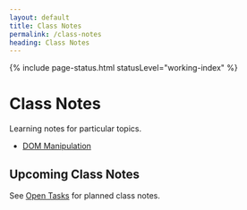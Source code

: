 ```yaml
---
layout: default
title: Class Notes
permalink: /class-notes
heading: Class Notes
---
```


{% include page-status.html statusLevel="working-index" %}

# Class Notes

Learning notes for particular topics.

- [DOM Manipulation](/class-notes/dom-manipulation)

## Upcoming Class Notes

See [Open Tasks](/open-tasks) for planned class notes.
